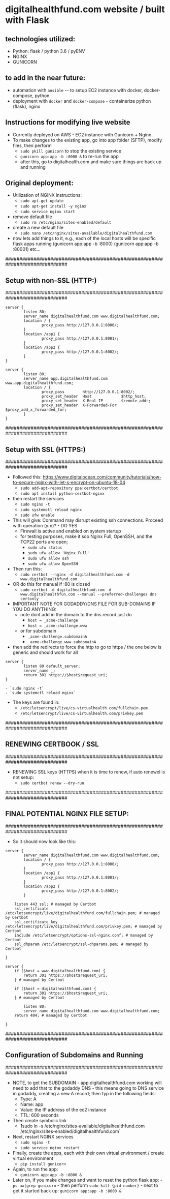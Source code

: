# digitalhealthfund.com website / built with Flask 

## technologies utilized: 
- Python: flask / python 3.6 / pyENV 
- NGINX 
- GUNICORN 

## to add in the near future: 
- automation with `ansible` -- to setup EC2 instance with docker, docker-compose, python 
- deployment with `docker` and `docker-compose` - containerize python (flask), nginx


## Instructions for modifying live website 
- Currently deployed on AWS - EC2 instance with Gunicorn + Nginx 
- To make changes to the existing app, go into app folder (SFTP), modify files, then perform 
	- `sudo pkill gunicorn` to stop the existing service 
	- `gunicorn app:app -b :8000 &` to re-run the app 
	- after this, go to digitalhealth.com and make sure things are back up and running 

## Original deployment: 
- Utilization of NGINX instructions:
	- `sudo apt-get update`
	- `sudo apt-get install -y nginx`
	- `sudo service nginx start`
- remove default file 
	- `sudo rm /etc/nginx/sites-enabled/default`
- create a new default file 
	- `sudo nano /etc/nginx/sites-available/digitalhealthfund.com`
- now lets add things to it, e.g., each of the local hosts will be specific flask apps running (gunicorn app:app -b :8000) (gunicorn app:app -b :80001) etc...

##############################################################################
## Setup with non-SSL (HTTP:)
##############################################################################


```
server {
        listen 80;
        server_name digitalhealthfund.com www.digitalhealthfund.com;
        location / {
                proxy_pass http://127.0.0.1:8000/;
        }
        location /app1 {
                proxy_pass http://127.0.0.1:8001/;
        }
        location /app2 {
                proxy_pass http://127.0.0.1:8002/;
        }
}
```

```
server {
        listen 80;
        server_name app.digitalhealthfund.com www.app.digitalhealthfund.com;
        location / {
                proxy_pass        http://127.0.0.1:8002/;
                proxy_set_header  Host             $http_host;
                proxy_set_header  X-Real-IP        $remote_addr;
                proxy_set_header  X-Forwarded-For  $proxy_add_x_forwarded_for;
        }
}
```


##############################################################################
## Setup with SSL (HTTPS:)
##############################################################################

- Followed this: https://www.digitalocean.com/community/tutorials/how-to-secure-nginx-with-let-s-encrypt-on-ubuntu-18-04
	- `sudo add-apt-repository ppa:certbot/certbot`
	- `sudo apt install python-certbot-nginx`
- then restart the services 
	- `sudo nginx -t`
	- `sudo systemctl reload nginx`
	- `sudo ufw enable`
- This will give: Command may disrupt existing ssh connections. Proceed with operation (y|n)? - DO YES 
	- Firewall is active and enabled on system startup
	- for testing purposes, make it soo Nginx Full, OpenSSH, and the TCP22 ports are open; 
		- `sudo ufw status`
		- `sudo ufw allow 'Nginx Full'`
		- `sudo ufw allow ssh`
		- `sudo ufw allow OpenSSH`
- Then run this: 
	- `sudo certbot --nginx -d digitalhealthfund.com -d www.digitalhealthfund.com` 
- OR do this for manual if :80 is closed 
	- `sudo certbot -d digitalhealthfund.com -d www.digitalhealthfun.com --manual --preferred-challenges dns certonly`
- IMPORTANT NOTE FOR GODADDY/DNS FILE FOR SUB-DOMAINS IF YOU DO ANYTHING:  
	- note dont add in the domain to the dns record just do 
		- `host = _acme-challenge`
		- `host = _acme-challenge.www`
	- or for subdomain
		- `_acme-challenge.subdomainA`
		- `_acme-challenge.www.subdomainA`
- then add the redirects to force the http to go to https / the one below is generic and should work for all 
```
server {
        listen 80 default_server;
        server_name _;
        return 301 https://$host$request_uri;
}
```
	- `sudo nginx -t`
	- `sudo systemctl reload nginx`

- The keys are found in: 
	- `/etc/letsencrypt/live/cs-virtualhealth.com/fullchain.pem`
	- `/etc/letsencrypt/live/cs-virtualhealth.com/privkey.pem`



##############################################################################
## RENEWING CERTBOOK / SSL 
##############################################################################
- RENEWING SSL keys (HTTPS) when it is time to renew, if auto renewel is not setup: 
	- `sudo certbot renew --dry-run`




##############################################################################
## FINAL POTENTIAL NGINX FILE SETUP: 
##############################################################################

- So it should now look like this: 
```
server {
        server_name digitalhealthfund.com www.digitalhealthfund.com;
        location / {
                proxy_pass http://127.0.0.1:8000/;
        }
        location /app1 {
                proxy_pass http://127.0.0.1:8001/;
        }
        location /app2 {
                proxy_pass http://127.0.0.1:8002/;
        }

    listen 443 ssl; # managed by Certbot
    ssl_certificate /etc/letsencrypt/live/digitalhealthfund.com/fullchain.pem; # managed by Certbot
    ssl_certificate_key /etc/letsencrypt/live/digitalhealthfund.com/privkey.pem; # managed by Certbot
    include /etc/letsencrypt/options-ssl-nginx.conf; # managed by Certbot
    ssl_dhparam /etc/letsencrypt/ssl-dhparams.pem; # managed by Certbot

}
```

```
server {
    if ($host = www.digitalhealthfund.com) {
        return 301 https://$host$request_uri;
    } # managed by Certbot

    if ($host = digitalhealthfund.com) {
        return 301 https://$host$request_uri;
    } # managed by Certbot

        listen 80;
        server_name digitalhealthfund.com www.digitalhealthfund.com;
    return 404; # managed by Certbot

}
```


##############################################################################
## Configuration of Subdomains and Running
##############################################################################

- NOTE, to get the SUBDOMAIN - app.digitalhealthfund.com working  will need to add that to the godaddy DNS - this means going to DNS service in godaddy, creating a new A record; then typ in the following fields: 
	- Type: A 
	- Name: app 
	- Value: the IP address of the ec2 instance 
	- TTL: 600 seconds 
- Then create symbolic link 
	- 1sudo ln -s /etc/nginx/sites-available/digitalhealthfund.com /etc/nginx/sites-enabled/digitalhealthfund.com`
- Next, restart NGINX services  
	- `sudo nginx -t`
	- `sudo service nginx restart`
- Finally, create the apps, each with their own virtual environment / create virtual environment
	- `pip install gunicorn`
- Again, to run the app:
	- `gunicorn app:app -b :8000 &`
- Later on, if you make changes and want to reset the python flask app: 
        - `ps ax|grep gunicorn`
        - then perform `sudo kill {pid number}`
        - next to get it started back up: `gunicorn app:app -b :8000 &`




